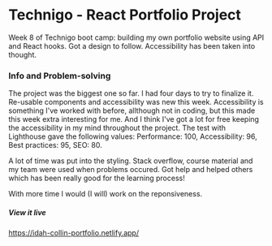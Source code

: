 
# Technigo - React Portfolio Project

Week 8 of Technigo boot camp: building my own portfolio website using API and React hooks. Got a design to follow. Accessibility has been taken into thought.


### Info and Problem-solving

The project was the biggest one so far. I had four days to try to finalize it. Re-usable components and accessibility was new this week. Accessibility is something I've worked with before, allthough not in coding, but this made this week extra interesting for me. And I think I've got a lot for free keeping the accessibility in my mind throughout the project. The test with Lighthouse gave the following values:
Performance: 100, Accessibility: 96, Best practices: 95, SEO: 80.

A lot of time was put into the styling. Stack overflow, course material and my team were used when problems occured. Got help and helped others which has been really good for the learning process!

With more time I would (I will) work on the reponsiveness.


##### View it live

https://idah-collin-portfolio.netlify.app/
